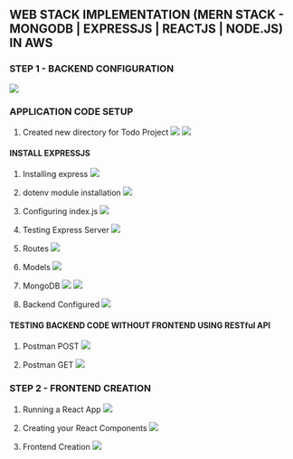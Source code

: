 ## WEB STACK IMPLEMENTATION (MERN STACK - MONGODB | EXPRESSJS | REACTJS | NODE.JS) IN AWS

### STEP 1 - BACKEND CONFIGURATION 
![](backend_configuration1.jpg)

### APPLICATION CODE SETUP
1. Created new directory for Todo Project 
![](application_code_setup.jpg)
![](application_code_setup1.jpg)

#### INSTALL EXPRESSJS
1. Installing express
![](express-installed.jpg)

2. dotenv module installation
![](dotenv-installed.jpg)

3. Configuring index.js
![](index.js-configured.jpg)

4. Testing Express Server
![](testing-express-server.jpg)

5. Routes
![](routes-and-api.js-configured.jpg)

6. Models
![](models-directory-and-todo.js-configured.jpg)

7. MongoDB
![](mongodb-database-and-collection-created.jpg)
![](mongodb-cluster-connect.jpg)

8. Backend Configured
![](backend-configured-successfully.jpg)

#### TESTING BACKEND CODE WITHOUT FRONTEND USING RESTful API

1. Postman POST
![](postman-post-status-ok.jpg)

2. Postman GET
![](postman-get-status.jpg)

### STEP 2 - FRONTEND CREATION
1. Running a React App
![](react-installed.jpg)

2. Creating your React Components
![](creating-react-components.jpg)

3. Frontend Creation
![](frontend-configured.jpg)

